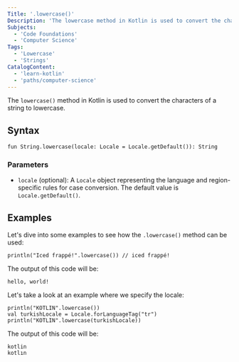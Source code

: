 ```yaml
---
Title: '.lowercase()'
Description: 'The lowercase method in Kotlin is used to convert the characters of a string to lowercase.'
Subjects:
  - 'Code Foundations'
  - 'Computer Science'
Tags:
  - 'Lowercase'
  - 'Strings'
CatalogContent:
  - 'learn-kotlin'
  - 'paths/computer-science'
---
```


The `lowercase()` method in Kotlin is used to convert the characters of a string to lowercase. 

## Syntax

```pseudo
fun String.lowercase(locale: Locale = Locale.getDefault()): String
```

### Parameters

- `locale` (optional): A `Locale` object representing the language and region-specific rules for case conversion. The default value is `Locale.getDefault()`.

## Examples
Let's dive into some examples to see how the `.lowercase()` method can be used:


```
println("Iced frappé!".lowercase()) // iced frappé!
```

The output of this code will be:

```shell
hello, world!
```

Let's take a look at an example where we specify the locale:

```pseudo
println("KOTLIN".lowercase()) 
val turkishLocale = Locale.forLanguageTag("tr")
println("KOTLIN".lowercase(turkishLocale))
```

The output of this code will be:

```shell
kotlin
kotlın
```